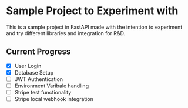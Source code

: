 # Sample Project to Experiment with

This is a sample project in FastAPI made with the intention to experiment and try different libraries and integration for R&D.


## Current Progress

- [x] User Login
- [x] Database Setup
- [ ] JWT Authentication
- [ ] Environment Varibale handling
- [ ] Stripe test functionality
- [ ] Stripe local webhook integration
